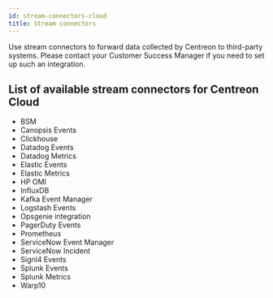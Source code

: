 ```yaml
---
id: stream-connectors-cloud
title: Stream connectors
---
```


Use stream connectors to forward data collected by Centreon to third-party systems. Please contact your Customer Success Manager if you need to set up such an integration.

## List of available stream connectors for Centreon Cloud

* BSM
* Canopsis Events
* Clickhouse
* Datadog Events
* Datadog Metrics
* Elastic Events
* Elastic Metrics
* HP OMI
* InfluxDB
* Kafka Event Manager
* Logstash Events
* Opsgenie integration
* PagerDuty Events
* Prometheus
* ServiceNow Event Manager
* ServiceNow Incident
* Signl4 Events
* Splunk Events
* Splunk Metrics
* Warp10
